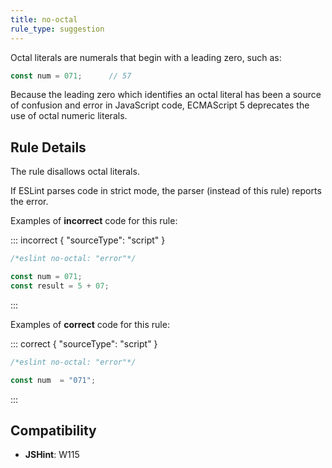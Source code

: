 ```yaml
---
title: no-octal
rule_type: suggestion
---
```




Octal literals are numerals that begin with a leading zero, such as:

```js
const num = 071;      // 57
```

Because the leading zero which identifies an octal literal has been a source of confusion and error in JavaScript code, ECMAScript 5 deprecates the use of octal numeric literals.

## Rule Details

The rule disallows octal literals.

If ESLint parses code in strict mode, the parser (instead of this rule) reports the error.

Examples of **incorrect** code for this rule:

::: incorrect { "sourceType": "script" }

```js
/*eslint no-octal: "error"*/

const num = 071;
const result = 5 + 07;
```

:::

Examples of **correct** code for this rule:

::: correct { "sourceType": "script" }

```js
/*eslint no-octal: "error"*/

const num  = "071";
```

:::

## Compatibility

* **JSHint**: W115
